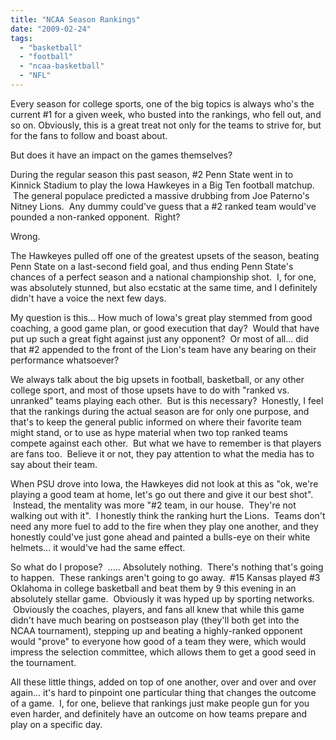 ```yaml
---
title: "NCAA Season Rankings"
date: "2009-02-24"
tags:
  - "basketball"
  - "football"
  - "ncaa-basketball"
  - "NFL"
---
```


Every season for college sports, one of the big topics is always who's the current #1 for a given week, who busted into the rankings, who fell out, and so on. Obviously, this is a great treat not only for the teams to strive for, but for the fans to follow and boast about.

But does it have an impact on the games themselves?

During the regular season this past season, #2 Penn State went in to Kinnick Stadium to play the Iowa Hawkeyes in a Big Ten football matchup.  The general populace predicted a massive drubbing from Joe Paterno's Nitney Lions.  Any dummy could've guess that a #2 ranked team would've pounded a non-ranked opponent.  Right?

Wrong.

The Hawkeyes pulled off one of the greatest upsets of the season, beating Penn State on a last-second field goal, and thus ending Penn State's chances of a perfect season and a national championship shot.  I, for one, was absolutely stunned, but also ecstatic at the same time, and I definitely didn't have a voice the next few days.

My question is this... How much of Iowa's great play stemmed from good coaching, a good game plan, or good execution that day?  Would that have put up such a great fight against just any opponent?  Or most of all... did that #2 appended to the front of the Lion's team have any bearing on their performance whatsoever?

We always talk about the big upsets in football, basketball, or any other college sport, and most of those upsets have to do with "ranked vs. unranked" teams playing each other.  But is this necessary?  Honestly, I feel that the rankings during the actual season are for only one purpose, and that's to keep the general public informed on where their favorite team might stand, or to use as hype material when two top ranked teams compete against each other.  But what we have to remember is that players are fans too.  Believe it or not, they pay attention to what the media has to say about their team.

When PSU drove into Iowa, the Hawkeyes did not look at this as "ok, we're playing a good team at home, let's go out there and give it our best shot".  Instead, the mentality was more "#2 team, in our house.  They're not walking out with it".  I honestly think the ranking hurt the Lions.  Teams don't need any more fuel to add to the fire when they play one another, and they honestly could've just gone ahead and painted a bulls-eye on their white helmets... it would've had the same effect.

So what do I propose?  ..... Absolutely nothing.  There's nothing that's going to happen.  These rankings aren't going to go away.  #15 Kansas played #3 Oklahoma in college basketball and beat them by 9 this evening in an absolutely stellar game.  Obviously it was hyped up by sporting networks.  Obviously the coaches, players, and fans all knew that while this game didn't have much bearing on postseason play (they'll both get into the NCAA tournament), stepping up and beating a highly-ranked opponent would "prove" to everyone how good of a team they were, which would impress the selection committee, which allows them to get a good seed in the tournament.

All these little things, added on top of one another, over and over and over again... it's hard to pinpoint one particular thing that changes the outcome of a game.  I, for one, believe that rankings just make people gun for you even harder, and definitely have an outcome on how teams prepare and play on a specific day.

